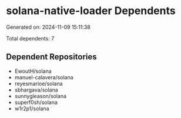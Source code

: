 # solana-native-loader Dependents

Generated on: 2024-11-09 15:11:38

Total dependents: 7

## Dependent Repositories

- EwoutH/solana
- manuel-calavera/solana
- reyesmarioe/solana
- sbhargava/solana
- sunnygleason/solana
- superf0sh/solana
- w1r2p1/solana
